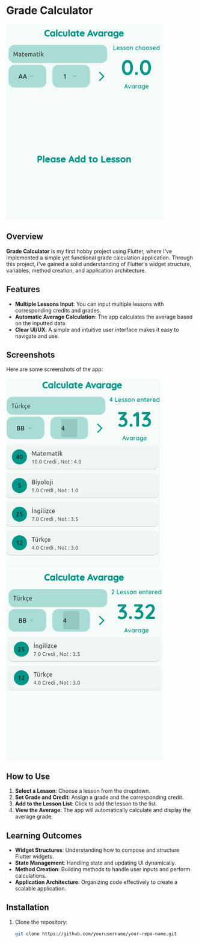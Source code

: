 # Grade Calculator

![App Screenshots](https://github.com/alialtin10/dynamic_notion/blob/master/image/a.png)

## Overview

**Grade Calculator** is my first hobby project using Flutter, where I've implemented a simple yet functional grade calculation application. Through this project, I've gained a solid understanding of Flutter's widget structure, variables, method creation, and application architecture.

## Features

- **Multiple Lessons Input**: You can input multiple lessons with corresponding credits and grades.
- **Automatic Average Calculation**: The app calculates the average based on the inputted data.
- **Clear UI/UX**: A simple and intuitive user interface makes it easy to navigate and use.

## Screenshots

Here are some screenshots of the app:

![Screenshot 1](https://github.com/alialtin10/dynamic_notion/blob/master/image/b.png)
![Screenshot 2](https://github.com/alialtin10/dynamic_notion/blob/master/image/c.png)

## How to Use

1. **Select a Lesson**: Choose a lesson from the dropdown.
2. **Set Grade and Credit**: Assign a grade and the corresponding credit.
3. **Add to the Lesson List**: Click to add the lesson to the list.
4. **View the Average**: The app will automatically calculate and display the average grade.

## Learning Outcomes

- **Widget Structures**: Understanding how to compose and structure Flutter widgets.
- **State Management**: Handling state and updating UI dynamically.
- **Method Creation**: Building methods to handle user inputs and perform calculations.
- **Application Architecture**: Organizing code effectively to create a scalable application.

## Installation

1. Clone the repository:

   ```bash
   git clone https://github.com/yourusername/your-repo-name.git
